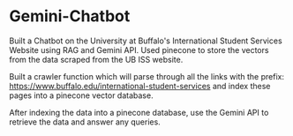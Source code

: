 # Gemini-Chatbot

Built a Chatbot on the University at Buffalo's International Student Services Website using RAG and Gemini API.
Used pinecone to store the vectors from the data scraped from the UB ISS website.

Built a crawler function which will parse through all the links with the prefix: https://www.buffalo.edu/international-student-services and index these pages into a pinecone vector database.

After indexing the data into a pinecone database, use the Gemini API to retrieve the data and answer any queries.
